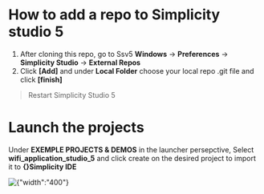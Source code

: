 # How to add a repo to Simplicity studio 5
1. After cloning this repo, go to Ssv5 **Windows** -> **Preferences** ->  **Simplicity Studio** -> **External Repos**
2. Click **[Add]** and under **Local Folder** choose your local repo .git file and click **[finish]**
>Restart Simplicity Studio 5

# Launch the projects 
Under **EXEMPLE PROJECTS & DEMOS** in the launcher persepctive, Select **wifi_application_studio_5** and click create on the desired project to import it to **{}Simplicity IDE**



![{"width":"400"}](../Capture.png)  
